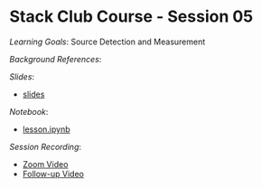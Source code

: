 # Stack Club Course - Session 05

*Learning Goals*: Source Detection and Measurement

*Background References*:

*Slides*:
* [slides](https://docs.google.com/presentation/d/1F5zWqhDs0Zlj_916gVJWdbyv0NSZrSN1vV-FdwLxdkw/edit?usp=sharing)

*Notebook*:
* [lesson.ipynb](lesson.ipynb)

*Session Recording*:
* [Zoom Video](https://stanford.zoom.us/rec/share/4epUE7TSqENLb6vi4n7QQrEtIaq_aaa8gCcW__teyx6ona_NR4Zjb5EUmfcLTJzu)
* [Follow-up Video](https://stanford.zoom.us/rec/share/tdUuf5zgr0VJZJXJ1Ef8fPIzPJr_eaa80CUbqaBbykroAXw-B6m-JR5FN-kGf_RQ)
